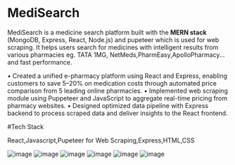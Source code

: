# MediSearch

MediSearch is a medicine search platform built with the **MERN stack** (MongoDB, Express, React, Node.js) and pupeteer which is used for web scraping. 
It helps users search for medicines with intelligent results from various pharmacies eg. TATA 1MG, NetMeds,PharmEasy,ApolloPharmacy...
and fast performance.

• Created a unified e-pharmacy platform using React and Express, enabling customers to save 5–20% on medication costs
through automated price comparison from 5 leading online pharmacies.
• Implemented web scraping module using Puppeteer and JavaScript to aggregate real-time pricing from pharmacy websites.
• Designed optimized data pipeline with Express backend to process scraped data and deliver insights to the React frontend.

#Tech Stack

React,Javascript,Pupeteer for Web Scraping,Express,HTML,CSS

![image](https://github.com/user-attachments/assets/094446f4-ba8d-44a4-887e-15997f2973cd)
![image](https://github.com/user-attachments/assets/d7de7708-343e-4a0c-b9eb-519743230b89)
![image](https://github.com/user-attachments/assets/e734c24c-6ed8-4d6a-a922-84400ca6820e)
![image](https://github.com/user-attachments/assets/1f75185f-6496-42bc-b6bd-3363450718b9)
![image](https://github.com/user-attachments/assets/9da4104d-8135-4e27-a4f7-f22eae473546)
![image](https://github.com/user-attachments/assets/9c2e0949-5266-4011-9f94-2be8b9013eab)



